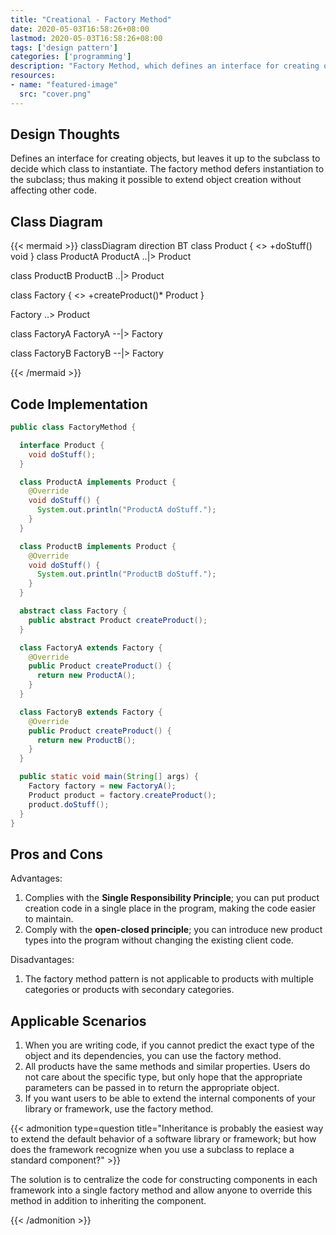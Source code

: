 ```yaml
---
title: "Creational - Factory Method"
date: 2020-05-03T16:58:26+08:00
lastmod: 2020-05-03T16:58:26+08:00
tags: ['design pattern']
categories: ['programming']
description: "Factory Method, which defines an interface for creating objects, but leaves it up to the subclass to decide which class to instantiate. The factory method defers instantiation to the subclass; thus, it can extend object creation without affecting other code."
resources:
- name: "featured-image"
  src: "cover.png"
---
```

<!--more-->
## Design Thoughts
Defines an interface for creating objects, but leaves it up to the subclass to decide which class to instantiate. The factory method defers instantiation to the subclass; thus making it possible to extend object creation without affecting other code.

## Class Diagram
{{< mermaid >}}
classDiagram
  direction BT
  class Product {
    <<interface>>
    +doStuff() void
  }
  class ProductA
  ProductA ..|> Product

  class ProductB
  ProductB ..|> Product

  class Factory {
    <<abstract>>
    +createProduct()* Product
  }

  Factory ..> Product

  class FactoryA
  FactoryA --|> Factory

  class FactoryB
  FactoryB --|> Factory

{{< /mermaid >}}

## Code Implementation
```java
public class FactoryMethod {

  interface Product {
    void doStuff();
  }

  class ProductA implements Product {
    @Override
    void doStuff() {
      System.out.println("ProductA doStuff.");
    }
  }

  class ProductB implements Product {
    @Override
    void doStuff() {
      System.out.println("ProductB doStuff.");
    }
  }

  abstract class Factory {
    public abstract Product createProduct();
  }

  class FactoryA extends Factory {
    @Override
    public Product createProduct() {
      return new ProductA();
    }
  }

  class FactoryB extends Factory {
    @Override
    public Product createProduct() {
      return new ProductB();
    }
  }

  public static void main(String[] args) {
    Factory factory = new FactoryA();
    Product product = factory.createProduct();
    product.doStuff();
  }
}
```

## Pros and Cons
Advantages:
1. Complies with the **Single Responsibility Principle**; you can put product creation code in a single place in the program, making the code easier to maintain.
2. Comply with the **open-closed principle**; you can introduce new product types into the program without changing the existing client code.

Disadvantages:
1. The factory method pattern is not applicable to products with multiple categories or products with secondary categories.

## Applicable Scenarios
1. When you are writing code, if you cannot predict the exact type of the object and its dependencies, you can use the factory method.
2. All products have the same methods and similar properties. Users do not care about the specific type, but only hope that the appropriate parameters can be passed in to return the appropriate object.
3. If you want users to be able to extend the internal components of your library or framework, use the factory method.

{{< admonition type=question title="Inheritance is probably the easiest way to extend the default behavior of a software library or framework; but how does the framework recognize when you use a subclass to replace a standard component?" >}}

The solution is to centralize the code for constructing components in each framework into a single factory method and allow anyone to override this method in addition to inheriting the component.

{{< /admonition >}}
